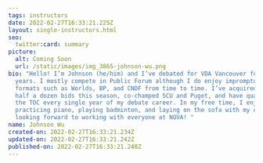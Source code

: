 ```yaml
---
tags: instructors
date: 2022-02-27T16:33:21.225Z
layout: single-instructors.html
seo:
  twitter:card: summary
picture:
  alt: Coming Soon
  url: /static/images/img_3865-johnson-wu.png
bio: "Hello! I’m Johnson (he/him) and I’ve debated for VDA Vancouver for 4
  years. I mostly compete in Public Forum although I do enjoy impromptu debate
  formats such as Worlds, BP, and CNDF from time to time. I’ve acquired over
  half a dozen bids this season, co-champed SCU and Puget, and have qualified to
  the TOC every single year of my debate career. In my free time, I enjoy
  practicing piano, playing badminton, and laying on the sofa with my cats.  I’m
  looking forward to working with everyone at NOVA! "
name: Johnson Wu
created-on: 2022-02-27T16:33:21.234Z
updated-on: 2022-02-27T16:33:21.242Z
published-on: 2022-02-27T16:33:21.248Z
---
```

